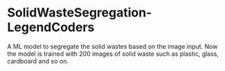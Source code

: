 # SolidWasteSegregation-LegendCoders
A ML model to segregate the solid wastes based on the image input. Now the model is trained with 200 images of solid waste such as plastic, glass, cardboard and so on.
